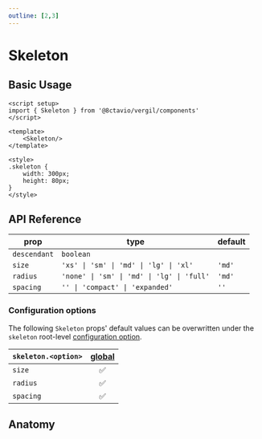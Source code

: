 ```yaml
---
outline: [2,3]
---
```


# Skeleton

<script setup>
import { Skeleton } from '@8ctavio/vergil/components'
</script>

## Basic Usage

<Demo>
    <Skeleton/>
</Demo>

```vue
<script setup>
import { Skeleton } from '@8ctavio/vergil/components'
</script>

<template>
    <Skeleton/>
</template>

<style>
.skeleton {
    width: 300px;
    height: 80px;
}
</style>
```

## API Reference

| prop | type | default |
| ---- | ---- | ------- |
| `descendant` | `boolean` | |
| `size` | `'xs' \| 'sm' \| 'md' \| 'lg' \| 'xl'` | `'md'` |
| `radius` | `'none' \| 'sm' \| 'md' \| 'lg' \| 'full'` | `'md'` |
| `spacing` | `'' \| 'compact' \| 'expanded'` | `''` |

### Configuration options

The following `Skeleton` props' default values can be overwritten under the `skeleton` root-level [configuration option](/configuration).

| `skeleton.<option>` | [global](/configuration#global-configuration) |
| -------------- | :---: |
| `size` | ✅ |
| `radius` | ✅ |
| `spacing` | ✅ |

## Anatomy

<Demo>
    <Anatomy tag="div" classes="skeleton"/>
</Demo>

<style scoped>
.skeleton {
    width: 300px;
    height: 80px;
}
</style>